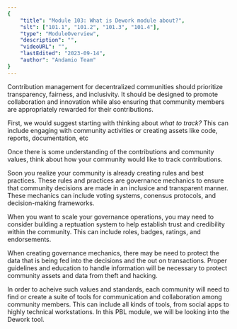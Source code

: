 ```yaml
---
{
    "title": "Module 103: What is Dework module about?",
    "slt": ["101.1", "101.2", "101.3", "101.4"],
    "type": "ModuleOverview",
    "description": "",
    "videoURL": "",
    "lastEdited": "2023-09-14",
    "author": "Andamio Team"
}
---
```


Contribution management for decentralized communities should prioritize transparency, fairness, and inclusivity.
It should be designed to promote collaboration and innovation while also ensuring that community members are appropriately rewarded for their contributions.

First, we would suggest starting with thinking about *what to track?*
This can include engaging with community activities or creating assets like code, reports, documentation, etc

Once there is some understanding of the contributions and community values, think about how your community would like to track contributions.

Soon you realize your community is already creating rules and best practices. These rules and practices are governance mechanics to ensure that community decisions are made in an inclusice and transparent manner.
These mechanics can include voting systems, conensus protocols, and decision-making frameworks.

When you want to scale your governance operations, you may need to consider building a reptuation system to help establish trust and credibility within the community.
This can include roles, badges, ratings, and endorsements.

When creating governance mechanics, there may be need to protect the data that is being fed into the decisions and the out on transactions.
Proper guidelines and education to handle information will be necessary to protect community assets and data from theft and hacking.

In order to acheive such values and standards, each community will need to find or create a suite of tools for communication and collaboration among community members.
This can include all kinds of tools, from social apps to highly technical workstations. In this PBL module, we will be looking into the Dework tool.